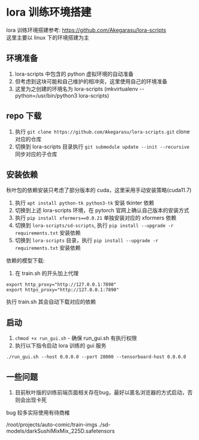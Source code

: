 # lora 训练环境搭建
lora 训练环境搭建参考: https://github.com/Akegarasu/lora-scripts  
这里主要以 linux 下的环境搭建为主  

## 环境准备
1. lora-scripts 中包含的 python 虚拟环境的自动准备  
1. 但考虑到这块可能和自己维护的相冲突，这里使用自己的环境准备  
1. 这里为之创建的环境名为 lora-scripts (mkvirtualenv --python=/usr/bin/python3 lora-scripts)  

## repo 下载
1. 执行 `git clone https://github.com/Akegarasu/lora-scripts.git` clone 对应的仓库  
1. 切换到 lora-scripts 目录执行 `git submodule update --init --recursive` 同步对应的子仓库  

## 安装依赖
秋叶包的依赖安装只考虑了部分版本的 cuda，这里采用手动安装策略(cuda11.7)  
1. 执行 `apt install python-tk python3-tk` 安装 tkinter 依赖  
1. 切换到上述 lora-scripts 环境，在 pytorch 官网上确认自己版本的安装方式  
1. 执行 `pip install xformers==0.0.21` 单独安装对应的 xformers 依赖  
1. 切换到 `lora-scripts/sd-scripts`, 执行 `pip install --upgrade -r requirements.txt` 安装依赖  
1. 切换到 `lora-scripts` 目录，执行 `pip install --upgrade -r requirements.txt` 安装依赖  

依赖的模型下载:  
1. 在 train.sh 的开头加上代理   
```
export http_proxy="http://127.0.0.1:7890"
export https_proxy="http://127.0.0.1:7890"
```
执行 train.sh 其会自动下载对应的依赖  

## 启动
1. `chmod +x run_gui.sh` - 确保 run_gui.sh 有执行权限  
1. 执行以下指令启动 lora 训练的 gui 服务  
```
./run_gui.sh --host 0.0.0.0 --port 28000 --tensorboard-host 0.0.0.0
```

## 一些问题
1. 目前秋叶版的训练前端页面相关存在bug，最好以匿名浏览器的方式启动，否则会出现卡死 

bug 较多实际使用有待商榷

/root/projects/auto-comic/train-imgs
./sd-models/darkSushiMixMix_225D.safetensors
